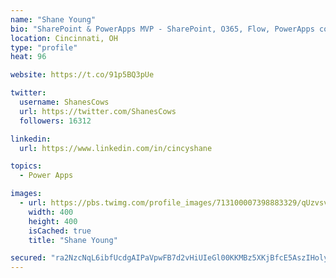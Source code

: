 ```yaml
---
name: "Shane Young"
bio: "SharePoint & PowerApps MVP - SharePoint, O365, Flow, PowerApps consulting? @PowerApps911 | Pure Snark? You found it."
location: Cincinnati, OH
type: "profile"
heat: 96

website: https://t.co/91p5BQ3pUe

twitter:
  username: ShanesCows
  url: https://twitter.com/ShanesCows
  followers: 16312

linkedin:
  url: https://www.linkedin.com/in/cincyshane

topics:
  - Power Apps

images:
  - url: https://pbs.twimg.com/profile_images/713100007398883329/qUzvsvQ3_400x400.jpg
    width: 400
    height: 400
    isCached: true
    title: "Shane Young"

secured: "ra2NzcNqL6ibfUcdgAIPaVpwFB7d2vHiUIeGl00KKMBz5XKjBfcE5AszIHolyADAKk3kHpxJuOZEbxEvFlTw7OZelKx8xVEkGyZmhyeR04D6HpMBf6gZ4rxN5PtOjtEbHl+UHGyIOWoqPXiaQYonZTN8lJ8L5Wjm8jUadyf8gBj1CByIBXEyXEioCNb4Neb8xcxqcptf5rm/gSYmmiIDTWN4yQKXdChDXrCmUXjxO2LUS1JJ+A+n/B0aopa1myJoS7reK+h2V8hVLUfGQo71l0sLlnJ8K9Zx65kHQaufkFiJJBeKULX7K0RhcCazpUcVcxjMZzSE5hvmYoJHZSRO1E8wNHxGkb+Nu0fxp6tI0WvZfGshqzdVbYLuycOUIuJ4XVJ65jpQ7yzmIqGelR09m8+Ujmmm4oE8rz0KTKbG58c=;ghBcYrw+S4pDp5tjIANPYA=="
---
```


